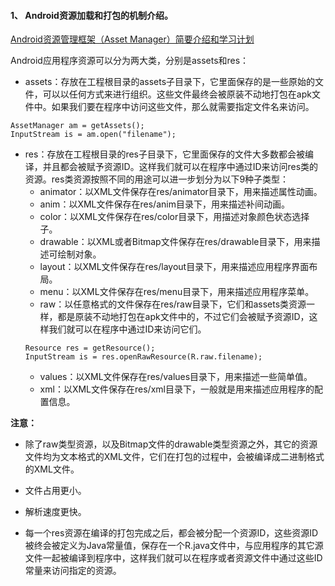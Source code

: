 #### 1、	Android资源加载和打包的机制介绍。
  [Android资源管理框架（Asset Manager）简要介绍和学习计划](https://blog.csdn.net/luoshengyang/article/details/8738877)

  Android应用程序资源可以分为两大类，分别是assets和res：
  
  - assets：存放在工程根目录的assets子目录下，它里面保存的是一些原始的文件，可以以任何方式来进行组织。这些文件最终会被原装不动地打包在apk文件中。如果我们要在程序中访问这些文件，那么就需要指定文件名来访问。
  ```
  AssetManager am = getAssets();
  InputStream is = am.open("filename");
  ```
  
  - res：存放在工程根目录的res子目录下，它里面保存的文件大多数都会被编译，并且都会被赋予资源ID。这样我们就可以在程序中通过ID来访问res类的资源。res类资源按照不同的用途可以进一步划分为以下9种子类型：
    - animator：以XML文件保存在res/animator目录下，用来描述属性动画。
    - anim：以XML文件保存在res/anim目录下，用来描述补间动画。
    - color：以XML文件保存在res/color目录下，用描述对象颜色状态选择子。
    - drawable：以XML或者Bitmap文件保存在res/drawable目录下，用来描述可绘制对象。
    - layout：以XML文件保存在res/layout目录下，用来描述应用程序界面布局。
    - menu：以XML文件保存在res/menu目录下，用来描述应用程序菜单。
    - raw：以任意格式的文件保存在res/raw目录下，它们和assets类资源一样，都是原装不动地打包在apk文件中的，不过它们会被赋予资源ID，这样我们就可以在程序中通过ID来访问它们。
    ```
    Resource res = getResource();
    InputStream is = res.openRawResource(R.raw.filename);
    ```    
    - values：以XML文件保存在res/values目录下，用来描述一些简单值。
    - xml：以XML文件保存在res/xml目录下，一般就是用来描述应用程序的配置信息。
  
  **注意：**
  - 除了raw类型资源，以及Bitmap文件的drawable类型资源之外，其它的资源文件均为文本格式的XML文件，它们在打包的过程中，会被编译成二进制格式的XML文件。
   - 文件占用更小。
   - 解析速度更快。
   
  - 每一个res资源在编译的打包完成之后，都会被分配一个资源ID，这些资源ID被终会被定义为Java常量值，保存在一个R.java文件中，与应用程序的其它源文件一起被编译到程序中，这样我们就可以在程序或者资源文件中通过这些ID常量来访问指定的资源。
  
  
  



